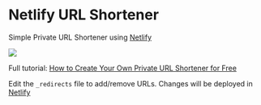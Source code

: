 # Netlify URL Shortener
Simple Private URL Shortener using [Netlify](https://netlify.com)

[<img src="https://www.netlify.com/img/deploy/button.svg">](https://app.netlify.com/start/deploy?repository=https://github.com/gijo-varghese/netlify-url-shortener)

Full tutorial: [How to Create Your Own Private URL Shortener for Free](https://coffeencoding.com/how-to-create-your-own-private-url-shortener-for-free)

Edit the `_redirects` file to add/remove URLs. Changes will be deployed in [Netlify](https://netlify.com)
